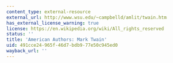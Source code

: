 ```yaml
---
content_type: external-resource
external_url: http://www.wsu.edu/~campbelld/amlit/twain.htm
has_external_license_warning: true
license: https://en.wikipedia.org/wiki/All_rights_reserved
status: ''
title: 'American Authors: Mark Twain'
uid: 491cce24-965f-46d7-bdb9-77e50c945ed0
wayback_url: ''
---
```

